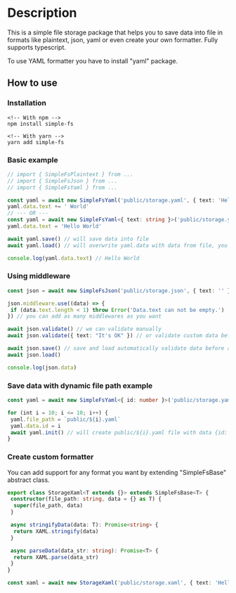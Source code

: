 # Description

This is a simple file storage package that helps you to save data into file in formats like plaintext, json, yaml or even create your own formatter. Fully supports typescript.

To use YAML formatter you have to install "yaml" package.

## How to use

### Installation

```
<!-- With npm -->
npm install simple-fs

<!-- With yarn -->
yarn add simple-fs
```

### Basic example

```ts
// import { SimpleFsPlaintext } from ...
// import { SimpleFsJson } from ...
// import { SimpleFsYaml } from ...

const yaml = await new SimpleFsYaml('public/storage.yaml', { text: 'Hello' }).init() // init will create path with file that contains text: 'Hello'
yaml.data.text += ' World'
// --- OR ---
const yaml = await new SimpleFsYaml<{ text: string }>('public/storage.yaml').init() // init will create path with empty file
yaml.data.text = 'Hello World'

await yaml.save() // will save data into file
await yaml.load() // will overwrite yaml.data with data from file, you usually calling this before assign any data

console.log(yaml.data.text) // Hello World
```

### Using middleware

```ts
const json = await new SimpleFsJson('public/storage.json', { text: '' }).init()

json.middleware.use((data) => {
 if (data.text.length < 1) throw Error('Data.text can not be empty.')
}) // you can add as many middlewares as you want

await json.validate() // we can validate manually
await json.validate({ text: "It's OK" }) // or validate custom data before assign them to json.data

await json.save() // save and load automatically validate data before applying next changes
await json.load()

console.log(json.data)
```

### Save data with dynamic file path example

```ts
const yaml = await new SimpleFsYaml<{ id: number }>('public/storage.yaml').init() // will create empty public/storage.yaml file

for (int i = 10; i <= 10; i++) {
 yaml.file_path = `public/${i}.yaml`
 yaml.data.id = i
 await yaml.init() // will create public/${i}.yaml file with data {id: i}
}
```

### Create custom formatter

You can add support for any format you want by extending "SimpleFsBase" abstract class.

```ts
export class StorageXaml<T extends {}> extends SimpleFsBase<T> {
 constructor(file_path: string, data = {} as T) {
  super(file_path, data)
 }

 async stringifyData(data: T): Promise<string> {
  return XAML.stringify(data)
 }

 async parseData(data_str: string): Promise<T> {
  return XAML.parse(data_str)
 }
}

const xaml = await new StorageXaml('public/storage.xaml', { text: 'Hello World' }).init()
```
